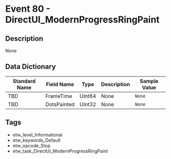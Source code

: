 # Event 80 - DirectUI_ModernProgressRingPaint

## Description
None

## Data Dictionary
|Standard Name|Field Name|Type|Description|Sample Value|
|---|---|---|---|---|
|TBD|FrameTime|UInt64|None|`None`|
|TBD|DotsPainted|UInt32|None|`None`|

## Tags
* etw_level_Informational
* etw_keywords_Default
* etw_opcode_Stop
* etw_task_DirectUI_ModernProgressRingPaint